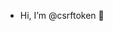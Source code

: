 - Hi, I’m @csrftoken 👏

<!---
csrftoken/csrftoken is a ✨ special ✨ repository because its `README.md` (this file) appears on your GitHub profile.
You can click the Preview link to take a look at your changes.
--->
